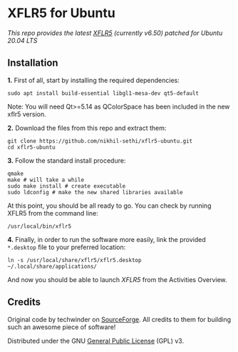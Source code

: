# XFLR5 for Ubuntu

*This repo provides the latest [XFLR5](http://www.xflr5.com/xflr5.htm) (currently v6.50) patched for Ubuntu 20.04 LTS*

## Installation

**1.** First of all, start by installing the required dependencies:
```
sudo apt install build-essential libgl1-mesa-dev qt5-default
```
Note: You will need Qt>=5.14 as QColorSpace has been included in the new xflr5 version.

**2.** Download the files from this repo and extract them:
```
git clone https://github.com/nikhil-sethi/xflr5-ubuntu.git
cd xflr5-ubuntu
```

**3.** Follow the standard install procedure:
```
qmake
make # will take a while
sudo make install # create executable
sudo ldconfig # make the new shared libraries available
```

At this point, you should be all ready to go. You can check by running XFLR5 from the command line:
```
/usr/local/bin/xflr5
```

**4.** Finally, in order to run the software more easily, link the provided `*.desktop` file to your preferred location:
```
ln -s /usr/local/share/xflr5/xflr5.desktop ~/.local/share/applications/
```
And now you should be able to launch *XFLR5* from the Activities Overview.

## Credits

Original code by techwinder on [SourceForge](https://sourceforge.net/projects/xflr5/). All credits to them for building such an awesome piece of software!

Distributed under the GNU [General Public License](https://www.gnu.org/licenses/gpl.html) (GPL) v3.
